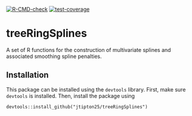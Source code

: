 <!-- badges: start -->
[![R-CMD-check](https://github.com/jtipton25/treeRingSplines/workflows/R-CMD-check/badge.svg)](https://github.com/jtipton25/treeRingSplines/actions)
[![test-coverage](https://github.com/jtipton25/treeRingSplines/workflows/test-coverage/badge.svg)](https://github.com/jtipton25/treeRingSplines/actions)
<!-- badges: end -->
  
# treeRingSplines

A set of R functions for the construction of multivariate splines and associated smoothing spline penalties.

## Installation
This package can be installed using the `devtools` library. First, make sure `devtools` is installed. Then, install the package using

```
devtools::install_github("jtipton25/treeRingSplines")
```


